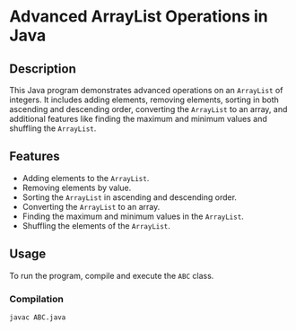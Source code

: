 # Advanced ArrayList Operations in Java

## Description

This Java program demonstrates advanced operations on an `ArrayList` of integers. It includes adding elements, removing elements, sorting in both ascending and descending order, converting the `ArrayList` to an array, and additional features like finding the maximum and minimum values and shuffling the `ArrayList`.

## Features

- Adding elements to the `ArrayList`.
- Removing elements by value.
- Sorting the `ArrayList` in ascending and descending order.
- Converting the `ArrayList` to an array.
- Finding the maximum and minimum values in the `ArrayList`.
- Shuffling the elements of the `ArrayList`.

## Usage

To run the program, compile and execute the `ABC` class.

### Compilation

```bash
javac ABC.java
